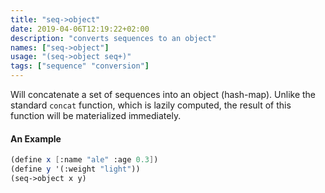 ```yaml
---
title: "seq->object"
date: 2019-04-06T12:19:22+02:00
description: "converts sequences to an object"
names: ["seq->object"]
usage: "(seq->object seq+)"
tags: ["sequence" "conversion"]
---
```


Will concatenate a set of sequences into an object (hash-map). Unlike the standard `concat` function, which is lazily computed, the result of this function will be materialized immediately.

#### An Example

```scheme
(define x [:name "ale" :age 0.3])
(define y '(:weight "light"))
(seq->object x y)
```
